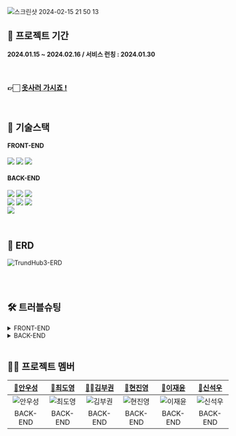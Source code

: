 ![스크린샷 2024-02-15 21 50 13](https://github.com/TECKIT-SHOPPING/Trend-hub/assets/84388081/de5d44bc-7a57-4109-aedd-23d822c1d81f)

## 📆 프로젝트 기간
**2024.01.15 ~ 2024.02.16 / 서비스 런칭 : 2024.01.30**

<br/>

### 👉🏻 [옷사러 가시죠 !](https://techit.kro.kr/)

<br/>

## 📒 기술스택

#### FRONT-END
<img src="https://img.shields.io/badge/HTML-E34F26?style=for-the-badge&logo=HTML5&logoColor=white"/> <img src="https://img.shields.io/badge/CSS3-1572B6?style=for-the-badge&logo=css3&logoColor=white"/>  <img src="https://img.shields.io/badge/JavaScript-F7DF1E?style=for-the-badge&logo=JavaScript&logoColor=black"/> 

#### BACK-END
<img src="https://img.shields.io/badge/Spring Boot-6DB33F?style=for-the-badge&logo=Spring Boot&logoColor=white"/> <img src="https://img.shields.io/badge/Spring Security-6DB33F?style=for-the-badge&logo=Spring Security&logoColor=white"/> <img src="https://img.shields.io/badge/MySQL-4479A1?style=for-the-badge&logo=MySQL&logoColor=white"/>
<br> 
<img src="https://img.shields.io/badge/NCP RDS-03C75A?style=for-the-badge&logo=Naver&logoColor=white"/> <img src="https://img.shields.io/badge/NCP S3-03C75A?style=for-the-badge&logo=Naver&logoColor=white"/> <img src="https://img.shields.io/badge/NCP EC2-03C75A?style=for-the-badge&logo=Naver&logoColor=white"/> 
<br> 
<img src="https://img.shields.io/badge/GitHub Actions-2088FF?style=for-the-badge&logo=GitHub Actions&logoColor=white"/>

<br/>

## 🧱 ERD
![TrundHub3-ERD](https://github.com/TECKIT-SHOPPING/Trend-hub/assets/84388081/7c16ef83-dd16-4f11-b5fa-66163dea764a)

<br/>

</details>

<br/>

## 🛠️ 트러블슈팅

<details>

<summary>FRONT-END</summary>


</details>




<details>

<summary>BACK-END</summary>


</details>

<br/>

## ‍🧑‍💻 프로젝트 멤버

|[🔰안우성](https://github.com/Anwooseong)|[🔰최도영](https://github.com/mabyoungg)|[🔰김부권](https://github.com/bukwon)|[🔰현진영](https://github.com/jinyoung121636)|[🔰이재윤](https://github.com/leejaeyoon22)|[🔰신석우](https://github.com/bukgomi)
|:---:|:---:|:---:|:---:|:---:|:---:|
|![안우성](https://user-images.githubusercontent.com/116439064/215262142-47067e5c-59ab-4097-aa89-9c1ca56199c8.png)|![최도영](https://user-images.githubusercontent.com/116439064/215262141-5c84b7e9-1a76-4c89-93a9-9b2f404f829a.png)|![김부권](https://user-images.githubusercontent.com/116439064/215262140-71f4049c-30c5-4bf3-8072-af2b3ebc7ec9.png)|![현진영](https://user-images.githubusercontent.com/116439064/215262240-af881f71-ac78-4b7a-8e6d-f0cd32ff044b.png)|![이재윤](https://user-images.githubusercontent.com/116439064/215262142-47067e5c-59ab-4097-aa89-9c1ca56199c8.png)|![신석우](https://user-images.githubusercontent.com/116439064/215262140-71f4049c-30c5-4bf3-8072-af2b3ebc7ec9.png)|
|BACK-END|BACK-END|BACK-END|BACK-END|BACK-END|BACK-END|
